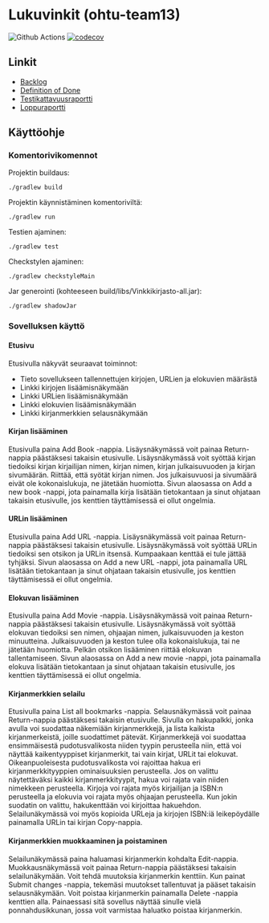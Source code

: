 # Lukuvinkit (ohtu-team13)

![Github Actions](https://github.com/gitblast/ohtu-team13/workflows/Java%20CI%20with%20Gradle/badge.svg)
[![codecov](https://codecov.io/gh/gitblast/ohtu-team13/branch/main/graph/badge.svg?token=MZPE729U0Q)](https://codecov.io/gh/gitblast/ohtu-team13)

## Linkit

- [Backlog](https://github.com/gitblast/ohtu-team13/projects/1)
- [Definition of Done](docs/DOD.md)
- [Testikattavuusraportti](https://codecov.io/gh/gitblast/ohtu-team13)
- [Loppuraportti](docs/loppuraportti.md)

## Käyttöohje


### Komentorivikomennot 

Projektin buildaus:

`./gradlew build`

Projektin käynnistäminen komentoriviltä:

`./gradlew run`

Testien ajaminen:

`./gradlew test`

Checkstylen ajaminen:

`./gradlew checkstyleMain`

Jar generointi (kohteeseen build/libs/Vinkkikirjasto-all.jar):

`./gradlew shadowJar`

### Sovelluksen käyttö

#### Etusivu

Etusivulla näkyvät seuraavat toiminnot:
- Tieto sovellukseen tallennettujen kirjojen, URLien ja elokuvien määrästä
- Linkki kirjojen lisäämisnäkymään
- Linkki URLien lisäämisnäkymään
- Linkki elokuvien lisäämisnäkymään
- Linkki kirjanmerkkien selausnäkymään

#### Kirjan lisääminen

Etusivulla paina Add Book -nappia. Lisäysnäkymässä voit painaa Return-nappia päästäksesi takaisin etusivulle.
Lisäysnäkymässä voit syöttää kirjan tiedoiksi kirjan kirjailijan nimen, kirjan nimen, kirjan julkaisuvuoden ja kirjan sivumäärän. Riittää, että syötät kirjan nimen. Jos julkaisuvuosi ja sivumäärä eivät ole kokonaislukuja, ne jätetään huomiotta. Sivun alaosassa on Add a new book -nappi, jota painamalla kirja lisätään tietokantaan ja sinut ohjataan takaisin etusivulle, jos kenttien täyttämisessä ei ollut ongelmia.

#### URLin lisääminen

Etusivulla paina Add URL -nappia. Lisäysnäkymässä voit painaa Return-nappia päästäksesi takaisin etusivulle.
Lisäysnäkymässä voit syöttää URLin tiedoiksi sen otsikon ja URLin itsensä. Kumpaakaan kenttää ei tule jättää tyhjäksi. Sivun alaosassa on Add a new URL -nappi, jota painamalla URL lisätään tietokantaan ja sinut ohjataan takaisin etusivulle, jos kenttien täyttämisessä ei ollut ongelmia.

#### Elokuvan lisääminen

Etusivulla paina Add Movie -nappia. Lisäysnäkymässä voit painaa Return-nappia päästäksesi takaisin etusivulle.
Lisäysnäkymässä voit syöttää elokuvan tiedoiksi sen nimen, ohjaajan nimen, julkaisuvuoden ja keston minuutteina. Julkaisuvuoden ja keston tulee olla kokonaislukuja, tai ne jätetään huomiotta. Pelkän otsikon lisääminen riittää elokuvan tallentamiseen. Sivun alaosassa on Add a new movie -nappi, jota painamalla elokuva lisätään tietokantaan ja sinut ohjataan takaisin etusivulle, jos kenttien täyttämisessä ei ollut ongelmia.

#### Kirjanmerkkien selailu

Etusivulla paina List all bookmarks -nappia. Selausnäkymässä voit painaa Return-nappia päästäksesi takaisin etusivulle. Sivulla on hakupalkki, jonka avulla voi suodattaa näkemiään kirjanmerkkejä, ja lista kaikista kirjanmerkeistä, joille suodattimet pätevät. Kirjanmerkkejä voi suodattaa ensimmäisestä pudotusvalikosta niiden tyypin perusteella niin, että voi näyttää kaikentyyppiset kirjanmerkit, tai vain kirjat, URLit tai elokuvat. Oikeanpuoleisesta pudotusvalikosta voi rajoittaa hakua eri kirjanmerkkityyppien ominaisuuksien perusteella. Jos on valittu näytettäväksi kaikki kirjanmerkkityypit, hakua voi rajata vain niiden nimekkeen perusteella. Kirjoja voi rajata myös kirjailijan ja ISBN:n perusteella ja elokuvia voi rajata myös ohjaajan perusteella. Kun jokin suodatin on valittu, hakukenttään voi kirjoittaa hakuehdon.
Selailunäkymässä voi myös kopioida URLeja ja kirjojen ISBN:iä leikepöydälle painamalla URLin tai kirjan Copy-nappia.

#### Kirjanmerkkien muokkaaminen ja poistaminen

Selailunäkymässä paina haluamasi kirjanmerkin kohdalta Edit-nappia. Muokkausnäkymässä voit painaa Return-nappia päästäksesi takaisin selailunäkymään. Voit tehdä muutoksia kirjanmerkin kenttiin. Kun painat Submit changes -nappia, tekemäsi muutokset tallentuvat ja pääset takaisin selausnäkymään. Voit poistaa kirjanmerkin painamalla Delete -nappia kenttien alla. Painaessasi sitä sovellus näyttää sinulle vielä ponnahdusikkunan, jossa voit varmistaa haluatko poistaa kirjanmerkin.
